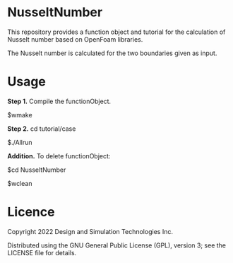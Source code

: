 # NusseltNumber
This repository provides a function object and tutorial for the calculation of Nusselt number based on OpenFoam libraries.

The Nusselt number is calculated for the two boundaries given as input. 

# Usage

**Step 1.** Compile the functionObject.

$wmake

**Step 2.** cd tutorial/case

$./Allrun

**Addition.** To delete functionObject:

$cd NusseltNumber

$wclean

# Licence

Copyright 2022 Design and Simulation Technologies Inc.

Distributed using the GNU General Public License (GPL), version 3; see the LICENSE file for details.
